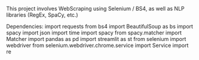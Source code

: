 This project involves WebScraping using Selenium / BS4, as well as NLP libraries (RegEx, SpaCy, etc.)

Dependencies:
import requests
from bs4 import BeautifulSoup as bs
import spacy
import json
import time
import spacy
from spacy.matcher import Matcher
import pandas as pd
import streamlit as st
from selenium import webdriver
from selenium.webdriver.chrome.service import Service
import re
